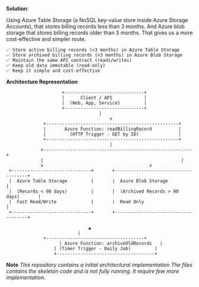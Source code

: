 **Solution**:

Using Azure Table Storage (a NoSQL key-value store inside Azure Storage Accounts), that stores billing records less than 3 months.
And Azure blob storage that stores billing records older than 3 months. That gives us a more cost-effective and simpler route.

	✅ Store active billing records (<3 months) in Azure Table Storage
	✅ Store archived billing records (>3 months) in Azure Blob Storage
	✅ Maintain the same API contract (reads/writes)
	✅ Keep old data immutable (read-only)
	✅ Keep it simple and cost-effective


**Architecture Representation**

                 	     +------------------------------+
                 	     |      Client / API      	    |
                 	     |  (Web, App, Service)         |
                 	     +------------------------------+
                                   	   |
                                       	   v
                  +--------------------------------------------------+
                  |       Azure Function: readBillingRecord          |
                  |         (HTTP Trigger - GET by ID)               |
                  +--------------------------------------------------+
                               	           |
                 +--------------------------------------------------------+
                 |                                               	  |
                 v                         			 	  v
     +------------------------------+   	+-------------------------------------+
     |  Azure Table Storage         |   	|  Azure Blob Storage                 |
     |  (Records < 90 days)         |   	|  (Archived Records > 90 days)       |
     |  Fast Read/Write             |    	|  Read Only                          |
     +------------------------------+   	+-------------------------------------+

                         		   ▲
			                   |
		          +-------------------------------------+
                        | Azure Function: archiveOldRecords   |
                  	  | (Timer Trigger - Daily Job)         |
                	  +-------------------------------------+


**Note**
_This repository contains a initial architectural implementation
The files contains the skeleton code and is not fully running. It require few more implementation._
